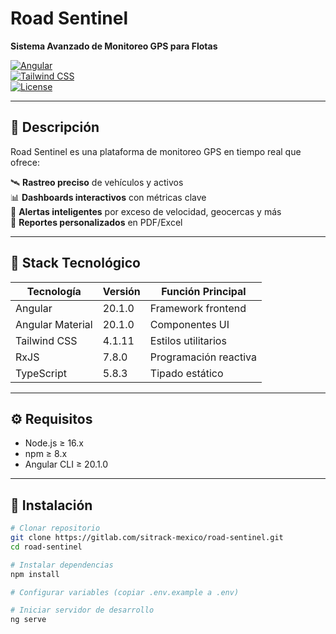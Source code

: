 # **Road Sentinel**  
**Sistema Avanzado de Monitoreo GPS para Flotas**  

[![Angular](https://img.shields.io/badge/Angular-v20.1.0-DD0031?logo=angular)](https://angular.io/)  
[![Tailwind CSS](https://img.shields.io/badge/Tailwind_CSS-v4.1.11-06B6D4?logo=tailwindcss)](https://tailwindcss.com/)  
[![License](https://img.shields.io/badge/License-MIT-blue)](LICENSE)  

---

## **📌 Descripción**  
Road Sentinel es una plataforma de monitoreo GPS en tiempo real que ofrece:  

🛰️ **Rastreo preciso** de vehículos y activos  
📊 **Dashboards interactivos** con métricas clave  
🚨 **Alertas inteligentes** por exceso de velocidad, geocercas y más  
📑 **Reportes personalizados** en PDF/Excel  

---

## **🚀 Stack Tecnológico**  

| Tecnología         | Versión   | Función Principal                |  
|--------------------|----------|----------------------------------|  
| Angular            | 20.1.0   | Framework frontend               |  
| Angular Material   | 20.1.0   | Componentes UI                   |  
| Tailwind CSS       | 4.1.11   | Estilos utilitarios              |  
| RxJS               | 7.8.0    | Programación reactiva            |  
| TypeScript         | 5.8.3    | Tipado estático                  |  

---

## **⚙️ Requisitos**  

- Node.js ≥ 16.x  
- npm ≥ 8.x  
- Angular CLI ≥ 20.1.0  

---

## **🔧 Instalación**  

```bash
# Clonar repositorio
git clone https://gitlab.com/sitrack-mexico/road-sentinel.git
cd road-sentinel

# Instalar dependencias
npm install

# Configurar variables (copiar .env.example a .env)

# Iniciar servidor de desarrollo
ng serve